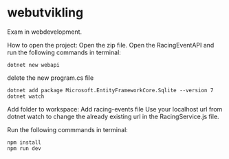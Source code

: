 # webutvikling
Exam in webdevelopment. 

How to open the project:
Open the zip file. 
Open the RacingEventAPI and run the following commands in terminal:

    dotnet new webapi
delete the new program.cs file 

    dotnet add package Microsoft.EntityFrameworkCore.Sqlite --version 7
    dotnet watch

Add folder to workspace: Add racing-events file
Use your localhost url from dotnet watch to change the already existing url in the RacingService.js file.

Run the following commmands in terminal:
    
    npm install
    npm run dev
